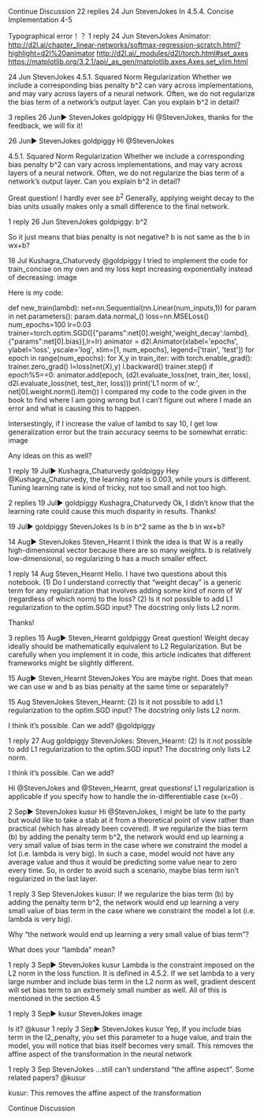 

<!--
 * @version:
 * @Author:  StevenJokes https://github.com/StevenJokes
 * @Date: 2020-09-13 21:04:32
 * @LastEditors:  StevenJokes https://github.com/StevenJokes
 * @LastEditTime: 2020-09-13 21:04:53
 * @Description:http://preview.d2l.ai/d2l-en/master/chapter_multilayer-perceptrons/weight-decay.html
 * @TODO::
 * @Reference:
-->


Continue Discussion
22 replies
24 Jun
Steven​Jokes
In 4.5.4. Concise Implementation
4-5

Typographical error！？
1 reply
24 Jun
Steven​Jokes
Animator:
http://d2l.ai/chapter_linear-networks/softmax-regression-scratch.html?highlight=d2l%20animator
http://d2l.ai/_modules/d2l/torch.html#set_axes
https://matplotlib.org/3.2.1/api/_as_gen/matplotlib.axes.Axes.set_ylim.html

24 Jun
Steven​Jokes
4.5.1. Squared Norm Regularization
Whether we include a corresponding bias penalty b^2 can vary across implementations, and may vary across layers of a neural network. Often, we do not regularize the bias term of a network’s output layer.
Can you explain b^2 in detail?

3 replies
26 Jun▶ StevenJokes
goldpiggy
Hi @StevenJokes, thanks for the feedback, we will fix it!

26 Jun▶ StevenJokes
goldpiggy
Hi @StevenJokes

4.5.1. Squared Norm Regularization
Whether we include a corresponding bias penalty b^2 can vary across implementations, and may vary across layers of a neural network. Often, we do not regularize the bias term of a network’s output layer. Can you explain b^2 in detail?

Great question! I hardly ever see $b^2$ Generally, applying weight decay to the bias units usually makes only a small difference to the final network.

1 reply
26 Jun
Steven​Jokes
 goldpiggy:
b^2

So it just means that bias penalty is not negative?
b is not same as the b in wx+b?

18 Jul
Kushagra_​​Chaturvedy
@goldpiggy
I tried to implement the code for train_concise on my own and my loss kept increasing exponentially instead of decreasing:
image

Here is my code:

def new_train(lambd):
net=nn.Sequential(nn.Linear(num_inputs,1))
for param in net.parameters():
    param.data.normal_()
loss=nn.MSELoss()
num_epochs=100
lr=0.03
trainer=torch.optim.SGD([{"params":net[0].weight,'weight_decay':lambd},
                         {"params":net[0].bias}],lr=lr)
animator = d2l.Animator(xlabel='epochs', ylabel='loss', yscale='log',
                        xlim=[1, num_epochs], legend=['train', 'test'])
for epoch in range(num_epochs):
    for X,y in train_iter:
        with torch.enable_grad():
            trainer.zero_grad()
            l=loss(net(X),y)
        l.backward()
        trainer.step()
    if epoch%5==0:
         animator.add(epoch, (d2l.evaluate_loss(net, train_iter, loss),
                             d2l.evaluate_loss(net, test_iter, loss)))
print('L1 norm of w:', net[0].weight.norm().item())
I compared my code to the code given in the book to find where I am going wrong but I can’t figure out where I made an error and what is causing this to happen.

Intersestingly, if I increase the value of lambd to say 10, I get low generalization error but the train accuracy seems to be somewhat erratic:
image

Any ideas on this as well?

1 reply
19 Jul▶ Kushagra_Chaturvedy
goldpiggy
Hey @Kushagra_Chaturvedy, the learning rate is 0.003, while yours is different. Tuning learning rate is kind of tricky, not too small and not too high.

2 replies
19 Jul▶ goldpiggy
Kushagra_​​Chaturvedy
Ok, I didn’t know that the learning rate could cause this much disparity in results. Thanks!

19 Jul▶ goldpiggy
Steven​Jokes
Is b in b^2 same as the b in wx+b?

14 Aug▶ StevenJokes
Steven_​​Hearnt
I think the idea is that W is a really high-dimensional vector because there are so many weights. b is relatively low-dimensional, so regularizing b has a much smaller effect.

1 reply
14 Aug
Steven_​​Hearnt
Hello. I have two questions about this notebook. (1) Do I understand correctly that “weight decay” is a generic term for any regularization that involves adding some kind of norm of W (regardless of which norm) to the loss? (2) Is it not possible to add L1 regularization to the optim.SGD input? The docstring only lists L2 norm.

Thanks!

3 replies
15 Aug▶ Steven_Hearnt
goldpiggy
Great question! Weight decay ideally should be mathematically equivalent to L2 Regularization. But be carefully when you implement it in code, this article indicates that different frameworks might be slightly different.

15 Aug▶ Steven_Hearnt
Steven​Jokes
You are maybe right.
Does that mean we can use w and b as bias penalty at the same time or separately?

15 Aug
Steven​Jokes
 Steven_Hearnt:
(2) Is it not possible to add L1 regularization to the optim.SGD input? The docstring only lists L2 norm.

I think it’s possible. Can we add? @goldpiggy

1 reply
27 Aug
goldpiggy
 StevenJokes:
 Steven_Hearnt:
(2) Is it not possible to add L1 regularization to the optim.SGD input? The docstring only lists L2 norm.

I think it’s possible. Can we add?

Hi @StevenJokes and @Steven_Hearnt, great questions! L1 regularization is applicable if you specify how to handle the in-differentiable case (x=0) .

2 Sep▶ StevenJokes
kusur
Hi @StevenJokes, I might be late to the party but would like to take a stab at it from a theoretical point of view rather than practical (which has already been covered). If we regularize the bias term (b) by adding the penalty term b^2, the network would end up learning a very small value of bias term in the case where we constraint the model a lot (i.e. lambda is very big). In such a case, model would not have any average value and thus it would be predicting some value near to zero every time. So, in order to avoid such a scenario, maybe bias term isn’t regularized in the last layer.

1 reply
3 Sep
Steven​Jokes
 kusur:
If we regularize the bias term (b) by adding the penalty term b^2, the network would end up learning a very small value of bias term in the case where we constraint the model a lot (i.e. lambda is very big).

Why
“the network would end up learning a very small value of bias term”?

What does your “lambda” mean?

1 reply
3 Sep▶ StevenJokes
kusur
Lambda is the constraint imposed on the L2 norm in the loss function. It is defined in 4.5.2. If we set lambda to a very large number and include bias term in the L2 norm as well, gradient descent will set bias term to an extremely small number as well. All of this is mentioned in the section 4.5

1 reply
3 Sep▶ kusur
Steven​Jokes
image

Is it?
@kusur
1 reply
3 Sep▶ StevenJokes
kusur
Yep, If you include bias term in the l2_penalty, you set this parameter to a huge value, and train the model, you will notice that bias itself becomes very small. This removes the affine aspect of the transformation in the neural network

1 reply
3 Sep
Steven​Jokes
…still can’t understand “the affine aspect”.
Some related papers? @kusur

 kusur:
This removes the affine aspect of the transformation

Continue Discussion
